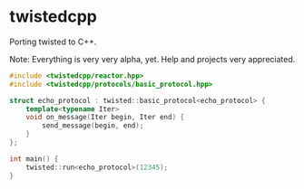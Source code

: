 twistedcpp
==========
Porting twisted to C++.

Note: Everything is very very alpha, yet. Help and projects very appreciated.


``` cpp
#include <twistedcpp/reactor.hpp>
#include <twistedcpp/protocols/basic_protocol.hpp>

struct echo_protocol : twisted::basic_protocol<echo_protocol> {
    template<typename Iter>
    void on_message(Iter begin, Iter end) {
        send_message(begin, end);
    }
};

int main() {
    twisted::run<echo_protocol>(12345);
}
```
